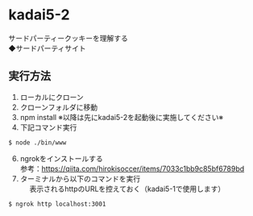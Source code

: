 # kadai5-2
サードパーティークッキーを理解する  
◆サードパーティサイト  

## 実行方法
1. ローカルにクローン
2. クローンフォルダに移動
3. npm install
※以降は先にkadai5-2を起動後に実施してください※
5. 下記コマンド実行
```
$ node ./bin/www
```
6. ngrokをインストールする  
参考：https://qiita.com/hirokisoccer/items/7033c1bb9c85bf6789bd
7. ターミナルから以下のコマンドを実行  
　 表示されるhttpのURLを控えておく（kadai5-1で使用します）
```
$ ngrok http localhost:3001
```
